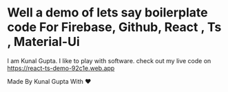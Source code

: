 # Well a demo of lets say boilerplate code For Firebase, Github, React , Ts , Material-Ui


I am Kunal Gupta. I like to play with software.
check out my live code on https://react-ts-demo-92c1e.web.app

Made By Kunal Gupta With ❤️